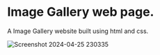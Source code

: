 # Image Gallery web page.

A Image Gallery website built using html and css.

![Screenshot 2024-04-25 230335](https://github.com/Dhruvp20/Image_gallery_dp_github.io/assets/116091801/3b01c225-3cbd-4866-ae13-ecbb35e3c166)




